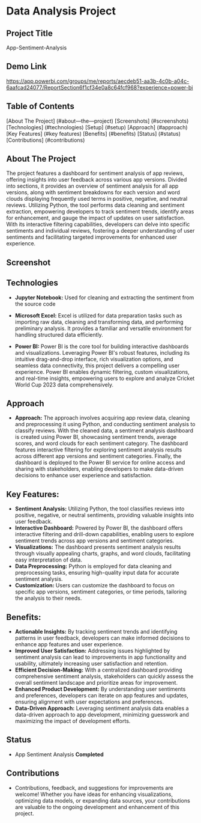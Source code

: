 # Data Analysis Project
## Project Title
App-Sentiment-Analysis

## Demo Link
https://app.powerbi.com/groups/me/reports/aecdeb51-aa3b-4c0b-a04c-6aafcad24077/ReportSection6f1cf34e0a8c64fcf968?experience=power-bi

## Table of Contents
[About The Project] (#about—the—project)
[Screenshots] (#screenshots)
[Technologies] (#technologies)
[Setup] (#setup)
[Approach] (#approach)
[Key Features] (#key features)
[Benefits] (#benefits)
[Status] (#status)
[Contributions] (#contributions)

## About The Project
The project features a dashboard for sentiment analysis of app reviews, offering insights into user feedback across various app versions. Divided into sections, it provides an overview of sentiment analysis for all app versions, along with sentiment breakdowns for each version and word clouds displaying frequently used terms in positive, negative, and neutral reviews. Utilizing Python, the tool performs data cleaning and sentiment extraction, empowering developers to track sentiment trends, identify areas for enhancement, and gauge the impact of updates on user satisfaction. With its interactive filtering capabilities, developers can delve into specific sentiments and individual reviews, fostering a deeper understanding of user sentiments and facilitating targeted improvements for enhanced user experience.

## Screenshot

## Technologies
- **Jupyter Notebook:**  Used for cleaning and extracting the sentiment from the source code  

- **Microsoft Excel:** Excel is utilized for data preparation tasks such as importing raw data, cleaning and transforming data, and performing preliminary analysis. It provides a familiar and versatile environment for handling structured data efficiently.

- **Power BI:** Power BI is the core tool for building interactive dashboards and visualizations. Leveraging Power BI's robust features, including its intuitive drag-and-drop interface, rich visualization options, and seamless data connectivity, this project delivers a compelling user experience. Power BI enables dynamic filtering, custom visualizations, and real-time insights, empowering users to explore and analyze Cricket World Cup 2023 data comprehensively.

## Approach
- **Approach:**
The approach involves acquiring app review data, cleaning and preprocessing it using Python, and conducting sentiment analysis to classify reviews. With the cleaned data, a sentiment analysis dashboard is created using Power BI, showcasing sentiment trends, average scores, and word clouds for each sentiment category. The dashboard features interactive filtering for exploring sentiment analysis results across different app versions and sentiment categories. Finally, the dashboard is deployed to the Power BI service for online access and sharing with stakeholders, enabling developers to make data-driven decisions to enhance user experience and satisfaction.

## Key Features:

- **Sentiment Analysis:** Utilizing Python, the tool classifies reviews into positive, negative, or neutral sentiments, providing valuable insights into user feedback.
- **Interactive Dashboard:** Powered by Power BI, the dashboard offers interactive filtering and drill-down capabilities, enabling users to explore sentiment trends across app versions and sentiment categories.
- **Visualizations:** The dashboard presents sentiment analysis results through visually appealing charts, graphs, and word clouds, facilitating easy interpretation of data.
- **Data Preprocessing:** Python is employed for data cleaning and preprocessing tasks, ensuring high-quality input data for accurate sentiment analysis.
- **Customization:** Users can customize the dashboard to focus on specific app versions, sentiment categories, or time periods, tailoring the analysis to their needs.

## Benefits:

- **Actionable Insights:** By tracking sentiment trends and identifying patterns in user feedback, developers can make informed decisions to enhance app features and user experience.
- **Improved User Satisfaction:** Addressing issues highlighted by sentiment analysis can lead to improvements in app functionality and usability, ultimately increasing user satisfaction and retention.
- **Efficient Decision-Making:** With a centralized dashboard providing comprehensive sentiment analysis, stakeholders can quickly assess the overall sentiment landscape and prioritize areas for improvement.
- **Enhanced Product Development:** By understanding user sentiments and preferences, developers can iterate on app features and updates, ensuring alignment with user expectations and preferences.
- **Data-Driven Approach:** Leveraging sentiment analysis data enables a data-driven approach to app development, minimizing guesswork and maximizing the impact of development efforts.

## Status
- App Sentiment Analysis **Completed**
 
## Contributions
- Contributions, feedback, and suggestions for improvements are welcome! Whether you have ideas for enhancing visualizations, optimizing data models, or expanding data sources, your contributions are valuable to the ongoing development and enhancement of this project.





